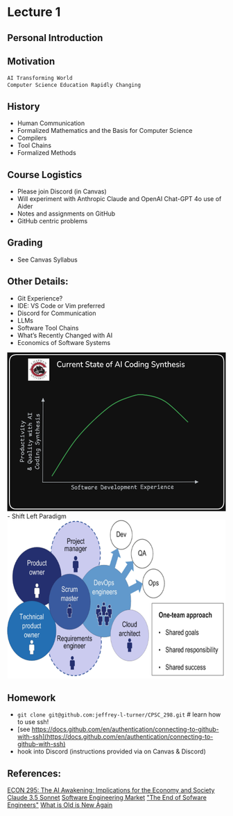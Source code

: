 # Lecture 1

## Personal Introduction

## Motivation
    AI Transforming World
    Computer Science Education Rapidly Changing

## History
- Human Communication
- Formalized Mathematics and the Basis for Computer Science
- Compilers
- Tool Chains
- Formalized Methods

## Course Logistics
- Please join Discord (in Canvas)
- Will experiment with Anthropic Claude and OpenAI Chat-GPT 4o use of Aider
- Notes and assignments on GitHub
- GitHub centric problems

## Grading
- See Canvas Syllabus

## Other Details:
- Git Experience?
- IDE: VS Code or Vim preferred
- Discord for Communication
- LLMs
- Software Tool Chains
- What’s Recently Changed with AI
- Economics of Software Systems 
<div align="center">
  <img src="./Experience_productivity.png" width="600" height="365" />
</div>
- Shift Left Paradigm 
<div align="center">
  <img src="./Soft_dev_value_chain.png" width="600" height="365" />
</div>

## Homework
-  `git clone git@github.com:jeffrey-l-turner/CPSC_298.git` # learn how to use ssh!
- [see https://docs.github.com/en/authentication/connecting-to-github-with-ssh](https://docs.github.com/en/authentication/connecting-to-github-with-ssh)
- hook into Discord (instructions provided via on Canvas & Discord)

## References:
[ECON 295: The AI Awakening: Implications for the Economy and Society](https://explorecourses.stanford.edu/search?q=ECON295)
[Claude 3.5 Sonnet](https://www.anthropic.com/news/claude-3-5-sonnet)
[Software Engineering Market](https://youtu.be/ZcpZjrwhg_Q?si=IcdZhOE9rxKiG8f8)
["The End of Sofware Engineers"](https://youtu.be/ObDrrPx2P24?si=SWANGoFwNEoNIrc4)
[What is Old is New Again](https://youtu.be/VpPPHDxR9aM?si=_hr0ZEM1AitzQGJb)

